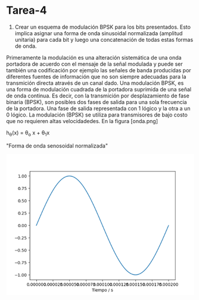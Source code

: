 # Tarea-4

 1) Crear un esquema de modulación BPSK para los bits presentados. Esto implica asignar una forma de onda sinusoidal normalizada (amplitud unitaria)
 para cada bit y luego una concatenación de todas estas formas de onda.
 
 Primeramente la modulación es una alteración sistemática de una onda portadora de acuerdo con el mensaje de la señal modulada y puede ser también una codificación
 por ejemplo las señales de banda producidas por diferentes fuentes de información que no son siempre adecuadas para la transmición directa através de un canal dado.
 Una modulación BPSK, es una forma de modulación cuadrada de la portadora suprimida de una señal de onda continua. Es decir, con la transmición por desplazamiento de fase 
 binaria (BPSK), son posibles dos fases de salida para una sola frecuencia de la portadora. Una fase de salida representada con 1 lógico y la otra a un 0 lógico. La modulación (BPSK) se utiliza para transmisores de bajo costo que no requieren altas velocidadedes.
 En la figura [onda.png]

 h<sub>&theta;</sub>(x) = &theta;<sub>o</sub> x + &theta;<sub>1</sub>x 
 
 "Forma de onda senosoidal normalizada"

![Screenshot](onda.png)
